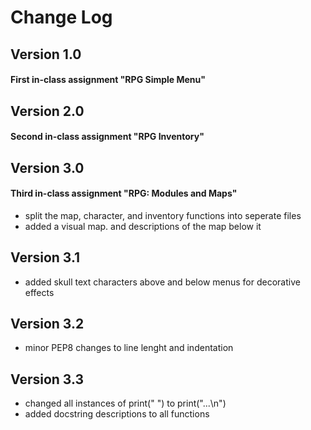 # Change Log
## Version 1.0
#### First in-class assignment "RPG Simple Menu"
## Version 2.0
#### Second in-class assignment "RPG Inventory"
## Version 3.0
#### Third in-class assignment "RPG: Modules and Maps"
- split the map, character, and inventory functions into seperate files
- added a visual map. and descriptions of the map below it
## Version 3.1
- added skull text characters above and below menus for decorative effects
## Version 3.2
- minor PEP8 changes to line lenght and indentation
## Version 3.3
- changed all instances of print(" ") to print("...\n")
- added docstring descriptions to all functions